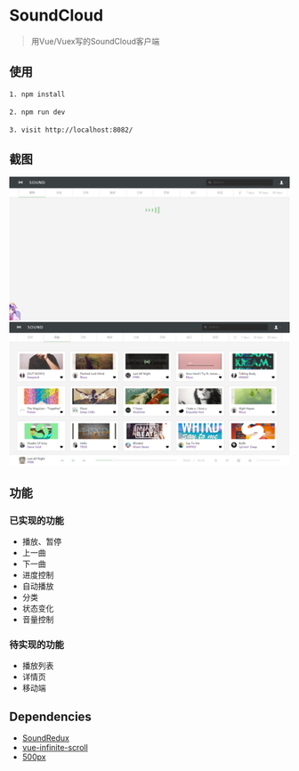 # SoundCloud

> 用Vue/Vuex写的SoundCloud客户端
## 使用

```
1. npm install

2. npm run dev

3. visit http://localhost:8082/

```
## 截图
![](screenshot/loading.PNG)
![](screenshot/context.PNG)
## 功能

### 已实现的功能
* 播放、暂停
* 上一曲
* 下一曲
* 进度控制
* 自动播放
* 分类
* 状态变化
* 音量控制

### 待实现的功能
* 播放列表
* 详情页
* 移动端

## Dependencies

* [SoundRedux](https://github.com/andrewngu/sound-redux)
* [vue-infinite-scroll](https://github.com/ElemeFE/vue-infinite-scroll)
* [500px](https://github.com/500px/api-documentation)
